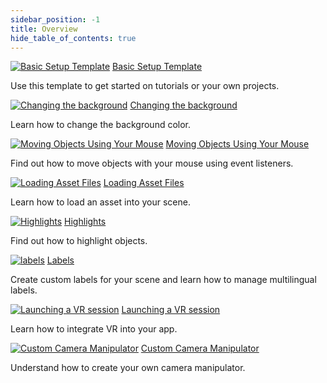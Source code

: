 ```yaml
---
sidebar_position: -1
title: Overview
hide_table_of_contents: true
---
```


<section class="cards">

<div class="card" markdown="1">

[![Basic Setup Template](/img/card-icons/wrench.png ':class=cardImg')](basic-template.md)
[Basic Setup Template](basic-template.md ':class=cardTitle')

  <p class="cardText"> Use this template to get started on tutorials or your own projects. </p>
 </div>

<div class="card" markdown="1">

[![Changing the background](/img/card-icons/change-background.jpg ':class=cardImg')](changing-the-background.md)
[Changing the background](changing-the-background.md ':class=cardTitle')

  <p class="cardText"> Learn how to change the background color. </p>
 </div>

<div class="card" markdown="1">

[![Moving Objects Using Your Mouse](/img/card-icons/sphere-drag.png ':class=cardImg')](move-object.md)
[Moving Objects Using Your Mouse](move-object.md ':class=cardTitle')

  <p class="cardText"> Find out how to move objects with your mouse using event listeners. </p>
 </div>

<div class="card" markdown="1">

[![Loading Asset Files](/img/misc/load-asset1-cropped.png ':class=cardImg')](load-an-asset.md)
[Loading Asset Files](load-an-asset.md ':class=cardTitle')

  <p class="cardText"> Learn how to load an asset into your scene. </p>
 </div>

<div class="card" markdown="1">

[![Highlights](/img/card-icons/highlights.png ':class=cardImg')](highlights.md)
[Highlights](highlights.md ':class=cardTitle')

  <p class="cardText"> Find out how to highlight objects. </p>
 </div>

<div class="card" markdown="1">

[![labels](/img/card-icons/label-tutorial.png ':class=cardImg')](labels.md)
[Labels](labels.md ':class=cardTitle')

  <p class="cardText"> Create custom labels for your scene and learn how to manage multilingual labels. </p>
 </div>

<div class="card" markdown="1">

[![Launching a VR session](/img/card-icons/vr.png ':class=cardImg')](VR.md)
[Launching a VR session](VR.md ':class=cardTitle')

  <p class="cardText"> Learn how to integrate VR into your app. </p>
 </div>

 <div class="card" markdown="1">

[![Custom Camera Manipulator](/img/card-icons/cam.png ':class=cardImg')](custom-camera-manipulator)
[Custom Camera Manipulator](custom-camera-manipulator ':class=cardTitle')

  <p class="cardText"> Understand how to create your own camera manipulator. </p>
 </div>

</section>
